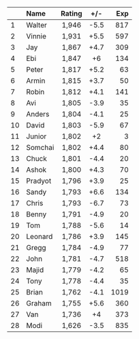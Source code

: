 | |Name|Rating|+/-|Exp|
|-|:---|:----:|:-:|--:|
|1|Walter|1,946|-5.5|817|
|2|Vinnie|1,931|+5.5|597|
|3|Jay|1,867|+4.7|309|
|4|Ebi|1,847|+6|134|
|5|Peter|1,817|+5.2|63|
|6|Armin|1,815|+3.7|50|
|7|Robin|1,812|+4.1|141|
|8|Avi|1,805|-3.9|35|
|9|Anders|1,804|-4.1|25|
|10|David|1,803|-5.9|67|
|11|Junior|1,802|+2|3|
|12|Somchai|1,802|+4.4|80|
|13|Chuck|1,801|-4.4|20|
|14|Ashok|1,800|+4.3|70|
|15|Pradyot|1,796|+3.9|25|
|16|Sandy|1,793|+6.6|134|
|17|Chris|1,793|-6.7|73|
|18|Benny|1,791|-4.9|20|
|19|Tom|1,788|-5.6|14|
|20|Leonard|1,786|+3.9|145|
|21|Gregg|1,784|-4.9|77|
|22|John|1,781|-4.7|518|
|23|Majid|1,779|-4.2|65|
|24|Tony|1,778|-4.4|35|
|25|Brian|1,762|-4.1|1019|
|26|Graham|1,755|+5.6|360|
|27|Van|1,736|+4|373|
|28|Modi|1,626|-3.5|835|
